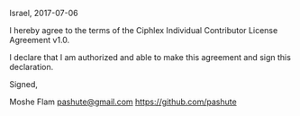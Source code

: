 Israel, 2017-07-06

I hereby agree to the terms of the Ciphlex Individual Contributor License
Agreement v1.0.

I declare that I am authorized and able to make this agreement and sign this
declaration.

Signed,

Moshe Flam pashute@gmail.com https://github.com/pashute
